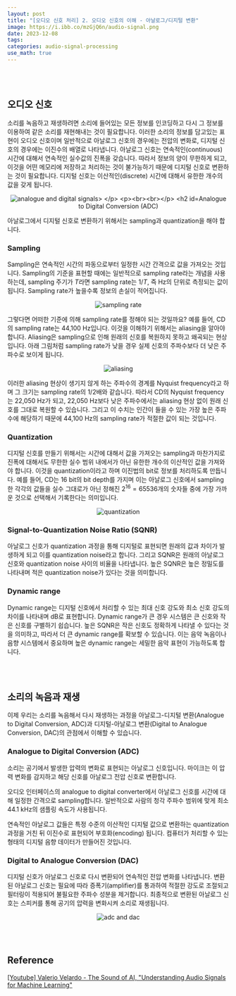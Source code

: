 ```yaml
---
layout: post
title: "[오디오 신호 처리] 2. 오디오 신호의 이해 - 아날로그/디지털 변환"
image: https://i.ibb.co/mzGjQ6n/audio-signal.png
date: 2023-12-08
tags: 
categories: audio-signal-processing
use_math: true
---
```


<br><br>

## 오디오 신호
<!-- excerpt-start -->
소리를 녹음하고 재생하려면 소리에 들어있는 모든 정보를 인코딩하고 다시 그 정보를 이용하여 같은 소리를 재현해내는 것이 필요합니다. 이러한 소리의 정보를 담고있는 표현이 오디오 신호이며 일반적으로 아날로그 신호의 경우에는 전압의 변화로, 디지털 신호의 경우에는 이진수의 배열로 나타냅니다. 아날로그 신호는 연속적인(continuous) 시간에 대해서 연속적인 실수값의 진폭을 갖습니다. 따라서 정보의 양이 무한하게 되고, 이것을 어떤 메모리에 저장하고 처리하는 것이 불가능하기 때문에 디지털 신호로 변환하는 것이 필요합니다. 디지털 신호는 이산적인(discrete) 시간에 대해서 유한한 개수의 값을 갖게 됩니다.

<p align="center">
  <img src="https://i.ibb.co/7K8pBTj/analogue-digital-signal.png" alt="analogue and digital signals>
</p>

<br><br>

## Analogue to Digital Conversion (ADC)

아날로그에서 디지털 신호로 변환하기 위해서는 sampling과 quantization을 해야 합니다.

### Sampling

Sampling은 연속적인 시간의 파동으로부터 일정한 시간 간격으로 값을 가져오는 것입니다. Sampling의 기준을 표현할 때에는 일반적으로 sampling rate라는 개념을 사용하는데, sampling 주기가 $T$라면 sampling rate는 $1/T$, 즉 Hz의 단위로 측정되는 값이 됩니다. Sampling rate가 높을수록 정보의 손실이 적어집니다.

<p align="center">
  <img src="https://i.ibb.co/SBnfpMs/samplingrate.png" alt="sampling rate">
</p>

그렇다면 어떠한 기준에 의해 sampling rate를 정해야 되는 것일까요? 예를 들어, CD의 sampling rate는 44,100 Hz입니다. 이것을 이해하기 위해서는 aliasing을 알아야 합니다. Aliasing은 sampling으로 인해 원래의 신호를 복원하지 못하고 왜곡되는 현상입니다. 아래 그림처럼 sampling rate가 낮을 경우 실제 신호의 주파수보다 더 낮은 주파수로 보이게 됩니다. 

<p align="center">
  <img src="https://i.ibb.co/dgt2VNq/aliasing.png" alt="aliasing">
</p>

이러한 aliasing 현상이 생기지 않게 하는 주파수의 경계를 Nyquist frequency라고 하며 그 크기는 sampling rate의 1/2배와 같습니다. 따라서 CD의 Nyquist frequency는 22,050 Hz가 되고, 22,050 Hz보다 낮은 주파수에서는 aliasing 현상 없이 원래 신호를 그대로 복원할 수 있습니다. 그리고 이 수치는 인간이 들을 수 있는 가장 높은 주파수에 해당하기 때문에 44,100 Hz의 sampling rate가 적절한 값이 되는 것입니다.

### Quantization

디지털 신호를 만들기 위해서는 시간에 대해서 값을 가져오는 sampling과 마찬가지로 진폭에 대해서도 무한한 실수 범위 내에서가 아닌 유한한 개수의 이산적인 값을 가져와야 합니다. 이것을 quantization이라고 하며 이진법의 bit로 정보를 처리하도록 만듭니다. 예를 들어, CD는 16 bit의 bit depth를 가지며 이는 아날로그 신호에서 sampling한 각각의 값들을 실수 그대로가 아닌 정해진 $2^{16}=65536$개의 숫자들 중에 가장 가까운 것으로 선택해서 기록한다는 의미입니다.

<p align="center">
  <img src="https://i.ibb.co/b5MGv6d/quantization.png" alt="quantization">
</p>

### Signal-to-Quantization Noise Ratio (SQNR)

아날로그 신호가 quantization 과정을 통해 디지털로 표현되면 원래의 값과 차이가 발생하게 되고 이를 quantization noise라고 합니다. 그리고 SQNR은 원래의 아날로그 신호와 quantization noise 사이의 비율을 나타냅니다. 높은 SQNR은 높은 정밀도를 나타내며 적은 quantization noise가 있다는 것을 의미합니다.

### Dynamic range

Dynamic range는 디지털 신호에서 처리할 수 있는 최대 신호 강도와 최소 신호 강도의 차이를 나타내며 dB로 표현합니다. Dynamic range가 큰 경우 시스템은 큰 신호와 작은 신호를 구별하기 쉽습니다. 높은 SQNR은 작은 신호도 정확하게 나타낼 수 있다는 것을 의미하고, 따라서 더 큰 dynamic range를 확보할 수 있습니다. 이는 음악 녹음이나 음향 시스템에서 중요하며 높은 dynamic range는 세밀한 음악 표현이 가능하도록 합니다.

<br><br>

## 소리의 녹음과 재생

이제 우리는 소리를 녹음해서 다시 재생하는 과정을 아날로그-디지털 변환(Analogue to Digital Conversion, ADC)과 디지털-아날로그 변환(Digital to Analogue Conversion, DAC)의 관점에서 이해할 수 있습니다.

### Analogue to Digital Conversion (ADC)

소리는 공기에서 발생한 압력의 변화로 표현되는 아날로그 신호입니다. 마이크는 이 압력 변화를 감지하고 해당 신호를 아날로그 전압 신호로 변환합니다.

오디오 인터페이스의 analogue to digital converter에서 아날로그 신호를 시간에 대해 일정한 간격으로 sampling합니다. 일반적으로 사람의 청각 주파수 범위에 맞게 최소 44.1 kHz의 샘플링 속도가 사용됩니다.

연속적인 아날로그 값들은 특정 수준의 이산적인 디지털 값으로 변환하는 quantization 과정을 거친 뒤 이진수로 표현되어 부호화(encoding) 됩니다. 컴퓨터가 처리할 수 있는 형태의 디지털 음향 데이터가 만들어진 것입니다.

### Digital to Analogue Conversion (DAC)

디지털 신호가 아날로그 신호로 다시 변환되어 연속적인 전압 변화를 나타냅니다. 변환된 아날로그 신호는 필요에 따라 증폭기(amplifier)를 통과하여 적절한 강도로 조절되고 필터링이 적용되어 불필요한 주파수 성분을 제거합니다. 최종적으로 변환된 아날로그 신호는 스피커를 통해 공기의 압력을 변화시켜 소리로 재생됩니다.

<p align="center">
  <img src="https://i.ibb.co/LY5Y4Bt/adc-dac.png" alt="adc and dac">
</p>

<br><br>

## Reference

[[Youtube] Valerio Velardo - The Sound of AI, "Understanding Audio Signals for Machine Learning"](https://youtu.be/daB9naGBVv4?feature=shared)